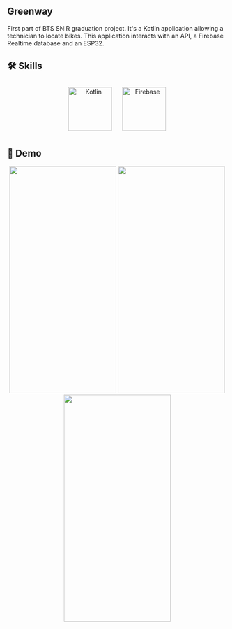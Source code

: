 ## Greenway
First part of BTS SNIR graduation project. It's a Kotlin application allowing a technician to locate bikes.
This application interacts with an API, a Firebase Realtime database and an ESP32.

## 🛠 Skills 
<div align="center">  
<a href="https://kotlinlang.org/" target="_blank"><img style="margin: 10px" src="https://profilinator.rishav.dev/skills-assets/kotlinlang-icon.svg" alt="Kotlin" height="100" /></a>  
<a href="https://firebase.google.com/" target="_blank"><img style="margin: 10px" src="https://profilinator.rishav.dev/skills-assets/firebase.png" alt="Firebase" height="100" /></a>  
</div>

## 🚀 Demo
<div align="center"> 
  <img width="245" height="520" src=https://github.com/bvegor/Greenway/assets/133373315/b20a97bf-ce12-4def-87f8-e77c847a1087>
  <img width="245" height="520" src=https://github.com/bvegor/Greenway/assets/133373315/bd9b92b7-24fe-4d45-95cf-4737d43c07b1>
  <img width="245" height="520" src=https://github.com/bvegor/Greenway/assets/133373315/a5297d07-218c-467d-b580-55c22f094bef>
</div>


